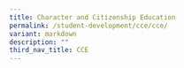 ```yaml
---
title: Character and Citizenship Education
permalink: /student-development/cce/cce/
variant: markdown
description: ""
third_nav_title: CCE
---
```

